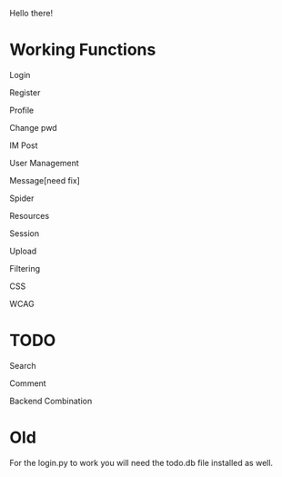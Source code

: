 Hello there!

# Working Functions
Login

Register

Profile

Change pwd

IM Post

User Management

Message[need fix]

Spider

Resources

Session

Upload

Filtering

CSS

WCAG

# TODO
Search

Comment

Backend Combination

# Old
For the login.py to work you will need the todo.db file installed as well.
